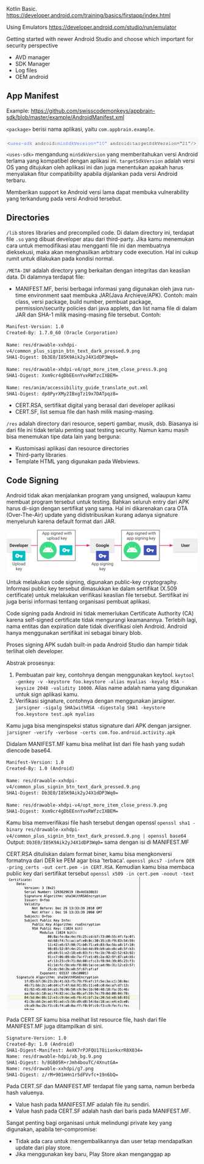 
Kotlin Basic.
https://developer.android.com/training/basics/firstapp/index.html

Using Emulators
https://developer.android.com/studio/run/emulator

Getting started with newer Android Studio and choose which important for security perspective
- AVD manager
- SDK Manager
- Log files
- OEM android

## App Manifest
Example: https://github.com/swisscodemonkeys/appbrain-sdk/blob/master/example/AndroidManifest.xml

`<package>` berisi nama aplikasi, yaitu `com.appbrain.example`.

![](attachments/Pasted%20image%2020211031205729.png)
`<uses-sdk>` mengandung `minSdkVersion` yang memberitahukan versi Android terlama yang kompatibel dengan aplikasi ini.
`targetSdkVersion` adalah versi OS yang ditujukan oleh aplikasi ini dan juga menentukan apakah harus menyalakan fitur compatibility apabila dijalankan pada versi Android terbaru.

Memberikan support ke Android versi lama dapat membuka vulnerability yang terkandung pada versi Android tersebut.

## Directories
`/lib` stores libraries and precompiled code. Di dalam directory ini, terdapat file `.so` yang dibuat developer atau dari third-party. Jika kamu menemukan cara untuk memodifikasi atau mengganti file ini dan membuatnya dieksekusi, maka akan menghasilkan arbitrary code execution. Hal ini cukup rumit untuk dilakukan pada kondisi normal.

`/META-INF` adalah directory yang berkaitan dengan integritas dan keaslian data. Di dalamnya terdapat file:
- MANIFEST.MF, berisi berbagai informasi yang digunakan oleh java run-time environment saat membuka JAR(Java Archieve/APK). Contoh: main class, versi package, build number, pembuat package, permission/security policies dari java applets, dan list nama file di dalam JAR dan SHA-1 milik masing-masing file tersebut. Contoh:
```http
Manifest-Version: 1.0
Created-By: 1.7.0_60 (Oracle Corporation)

Name: res/drawable-xxhdpi-v4/common_plus_signin_btn_text_dark_pressed.9.png
SHA1-Digest: Db3E0/I85K9Aik2yJ4X1dDP3Wq0=

Name: res/drawable-xhdpi-v4/opt_more_item_close_press.9.png
SHA1-Digest: Xxm9cr4gDbEEnnYvxRWfzcIXBEM=

Name: res/anim/accessibility_guide_translate_out.xml
SHA1-Digest: dp8PyrXMy2IBxgTz19x7DATpqz8=
```
- CERT.RSA, sertifikat digital yang berasal dari developer aplikasi
- CERT.SF, list  semua file dan hash milik masing-masing.

`/res` adalah directory dari resource, seperti gambar, musik, dsb. Biasanya isi dari file ini tidak terlalu penting saat testing security. Namun kamu masih bisa menemukan tipe data lain yang berguna:
- Kustomisasi aplikasi dan resource directories
- Third-party libraries
- Template HTML yang digunakan pada Webviews.

## Code Signing
Android tidak akan menjalankan program yang unsigned, walaupun kamu membuat program tersebut untuk testing. Bahkan seluruh entry dari APK harus di-sign dengan sertifikat yang sama. Hal ini dikarenakan cara OTA (Over-The-Air) update yang didistribusikan kurang adanya signature menyeluruh karena default format dari JAR.

![](attachments/Pasted%20image%2020211101155043.png)

Untuk melakukan code signing, digunakan public-key cryptography. Informasi public key tersebut dimasukkan ke dalam sertifikat (X.509 certificate) untuk melakukan verifikasi keaslian file tersebut. Sertifikat ini juga berisi informasi tentang organisasi pembuat aplikasi. 

Code signing pada Android ini tidak memerlukan Certificate Authority (CA) karena self-signed certificate tidak mengurangi keamanannya. Terlebih lagi, nama entitas dan expiration date tidak diverifikasi oleh Android. Android hanya menggunakan sertifikat ini sebagai binary blob.

Proses signing APK sudah built-in pada Android Studio dan hampir tidak terlihat oleh developer.

Abstrak prosesnya:
1. Pembuatan pair key, contohnya dengan menggunakan keytool. `keytool -genkey -v -keystore foo.keystore -alias myalias -keyalg RSA -keysize 2048 -validity 10000`. Alias name adalah nama yang digunakan untuk sign aplikasi kamu.
2. Verifikasi signature, contohnya dengan menggunakan jarsigner. `jarsigner -sigalg SHA1withRSA -digestalg SHA1 -keystore foo.keystore test.apk myalias`

Kamu juga bisa menginspeksi status signature dari APK dengan jarsigner. `jarsigner -verify -verbose -certs com.foo.android.activity.apk`

Didalam MANIFEST.MF kamu bisa melihat list dari file hash yang sudah diencode base64.

```http
Manifest-Version: 1.0
Created-By: 1.0 (Android)

Name: res/drawable-xxhdpi-v4/common_plus_signin_btn_text_dark_pressed.9.png
SHA1-Digest: Db3E0/I85K9Aik2yJ4X1dDP3Wq0=

Name: res/drawable-xhdpi-v4/opt_more_item_close_press.9.png
SHA1-Digest: Xxm9cr4gDbEEnnYvxRWfzcIXBEM=

```

Kamu bisa memverifikasi file hash tersebut dengan openssl `openssl sha1 -binary res/drawable-xxhdpi-v4/common_plus_signin_btn_text_dark_pressed.9.png | openssl base64`
Output: `Db3E0/I85K9Aik2yJ4X1dDP3Wq0=` sama dengan isi di MANIFEST.MF

CERT.RSA dituliskan dalam format biner, kamu bisa mengkonversi formatnya dari DER ke PEM agar bisa 'terbaca'. `openssl pkcs7 -inform DER -pring_certs -out cert.pem -in CERT.RSA`. Kemudian kamu bisa membaca public key dari sertifikat tersebut `openssl x509 -in cert.pem -noout -text`
![](attachments/Pasted%20image%2020211031214102.png)

Pada CERT.SF kamu bisa melihat list resource file, hash dari file MANIFEST.MF juga ditampilkan di sini.
```http
Signature-Version: 1.0  
Created-By: 1.0 (Android)  
SHA1-Digest-Manifest: AeXK7rPJFQU178iionkxrR8X034=  
Name: res/drawable-hdpi/ab_bg.9.png  
SHA1-Digest: h/8GB05R+rJmh4bouTC/4XnutGA=  
Name: res/drawable-xxhdpi/g7.png  
SHA1-Digest: z/rM+901mHn1r5dFVvfc+19n6bQ=
```

Pada CERT.SF dan MANIFEST.MF terdapat file yang sama, namun berbeda hash valuenya.
- Value hash pada MANIFEST.MF adalah file itu sendiri.
- Value hash pada CERT.SF adalah hash dari baris pada MANIFEST.MF.

Sangat penting bagi organisasi untuk melindungi private key yang digunakan, apabila ter-compromise:
- Tidak ada cara untuk mengembalikannya dan user tetap mendapatkan update dari play store.
- Jika menggunakan key baru, Play Store akan menganggap ap